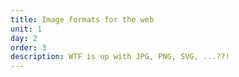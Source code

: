 ```yaml
---
title: Image formats for the web
unit: 1
day: 2
order: 3
description: WTF is up with JPG, PNG, SVG, ...??!
---
```

